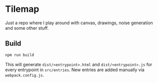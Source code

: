 # Tilemap

Just a repo where I play around with canvas, drawings, noise generation and some other stuff.

## Build

```bash
npm run build
```

This will generate `dist/<entrypoint>.html` and `dist/<entrypoint>.js` for every
entrypoint in `src/entries`. New entries are added manually via `webpack.config.js`.